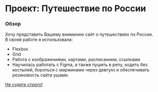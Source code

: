 # Проект: Путешествие по России

### Обзор
Хочу представить Вашему вниманию сайт о путешествиях по России.  
В своей работе я использовала:  
* Flexbox  
* Grid  
* Работа с изображениями, картами, расписанием, ссылками  
* Научилась работать с Figma, а также пушить в репу, кодить без костылей, бороться с маржинами через девтулз и обеспечивать резиновость сайта ушами.  

[Не судите строго!](https://kamille57.github.io/russian-travel/ "Сайт про путешествия по России")
